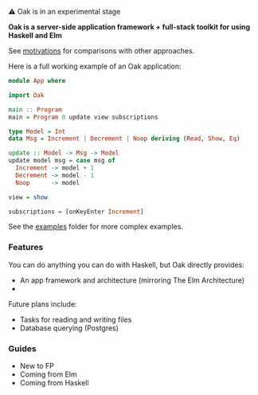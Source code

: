 
:warning: Oak is in an experimental stage

**Oak is a server-side application framework + full-stack toolkit for using Haskell and Elm**

See [motivations](docs/motivations.md) for comparisons with other approaches.

Here is a full working example of an Oak application:

```haskell
module App where

import Oak

main :: Program
main = Program 0 update view subscriptions

type Model = Int
data Msg = Increment | Decrement | Noop deriving (Read, Show, Eq)

update :: Model -> Msg -> Model
update model msg = case msg of
  Increment -> model + 1
  Decrement -> model - 1
  Noop      -> model

view = show

subscriptions = [onKeyEnter Increment]
```

See the [examples](examples) folder for more complex examples.

### Features

You can do anything you can do with Haskell, but Oak directly provides:

- An app framework and architecture (mirroring The Elm Architecture)
-

Future plans include:

- Tasks for reading and writing files
- Database querying (Postgres)


### Guides

- New to FP
- Coming from Elm
- Coming from Haskell
